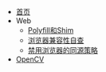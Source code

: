 <!-- _sidebar.md -->

* [首页](/ "CodecWang's blog")
* Web
  * [Polyfill和Shim](posts/polyfill-and-shim "polyfill and shim")
  * [浏览器兼容性自查](posts/compatibility-check-for-web-api "compatibility check for web")
  * [禁用浏览器的同源策略](posts/disable-same-origin-policy "disable same origin policy")
* [OpenCV](opencv/ "OpenCV-Python tutorial for beginners")
